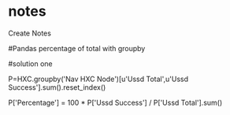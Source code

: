# notes
Create  Notes

#Pandas percentage of total with groupby


#solution one 

P=HXC.groupby('Nav HXC Node')[u'Ussd Total',u'Ussd Success'].sum().reset_index()

P['Percentage'] = 100 * P['Ussd Success']  / P['Ussd Total'].sum()

